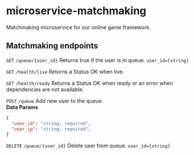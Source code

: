 # microservice-matchmaking
Matchmaking microservice for our online game framework.

## Matchmaking endpoints

`GET` `/queue/{user_id}` Returns true if the user is in queue. `user_id=[string]`

`GET` `/health/live` Returns a Status OK when live.

`GET` `/health/ready` Returns a Status OK when ready or an error when dependencies are not available.

`POST` `/queue` Add new user to the queue. </br>
__Data Params__
```json
{
  "user_id": "string, required",
  "user_ip": "string, required",
}
```

`DELETE` `/queue/{user_id}` Delete user from queue.  `user_id=[string]`
